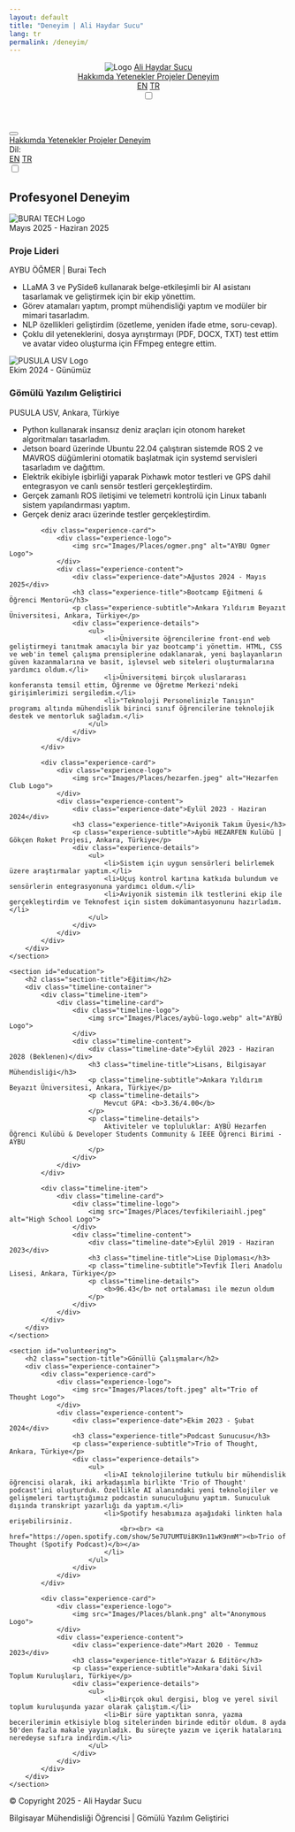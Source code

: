 ```yaml
---
layout: default
title: "Deneyim | Ali Haydar Sucu"
lang: tr
permalink: /deneyim/
---
```


<header>
    <div class="container">
        <nav>
            <div class="hamburger-menu">
                <div class="bar"></div>
                <div class="bar"></div>
                <div class="bar"></div>
            </div>
            <div class="logo">
                <img src="Images/Icons/icon.png" alt="Logo" class="logo-img">
                <a href="/hakkimda">Ali Haydar Sucu</a>
            </div>
            <div class="nav-links">
                <a href="/hakkimda">
                    <i class="fas fa-user"></i>
                    <span class="nav-text">Hakkımda</span>
                </a>
                <a href="/yetenekler">
                    <i class="fas fa-code"></i>
                    <span class="nav-text">Yetenekler</span>
                </a>
                <a href="/projeler">
                    <i class="fas fa-project-diagram"></i>
                    <span class="nav-text">Projeler</span>
                </a>
                <a href="/deneyim" class="active">
                    <i class="fas fa-briefcase"></i>
                    <span class="nav-text">Deneyim</span>
                </a>
                <div class="language-selector">
                    <div class="language-selector-toggle">
                        <a href="/experience" class="language-option">EN</a>
                        <a href="/deneyim" class="language-option active">TR</a>
                    </div>
                </div>
                <label class="theme-toggle">
                    <input type="checkbox">
                    <span class="theme-slider"></span>
                </label>
            </div>
        </nav>
    </div>
</header>

<!-- Mobile Menu -->
<div class="mobile-menu-overlay"></div>
<div class="mobile-menu">
    <div class="mobile-menu-header">
        <button class="mobile-menu-close">
            <i class="fas fa-times"></i>
        </button>
    </div>
    <div class="mobile-nav-links">
        <a href="/hakkimda">
            <i class="fas fa-user"></i>
            Hakkımda
        </a>
        <a href="/yetenekler">
            <i class="fas fa-code"></i>
            Yetenekler
        </a>
        <a href="/projeler">
            <i class="fas fa-project-diagram"></i>
            Projeler
        </a>
        <a href="/deneyim" class="active">
            <i class="fas fa-briefcase"></i>
            Deneyim
        </a>
        <div class="mobile-language-selector">
            <span>Dil:</span>
            <div class="language-selector-toggle">
                <a href="/experience" class="language-option">EN</a>
                <a href="/deneyim" class="language-option active">TR</a>
            </div>
        </div>
        <div class="mobile-theme-toggle">
            <label class="theme-toggle">
                <input type="checkbox">
                <span class="theme-slider"></span>
            </label>
        </div>
    </div>
</div>

<main class="container">
    <section id="experience">
        <h2 class="section-title">Profesyonel Deneyim</h2>
        <div class="experience-container">
            <div class="experience-card">
                <div class="experience-logo">
                    <img src="Images/Places/buraitech.png" alt="BURAI TECH Logo">
                </div>
                <div class="experience-content">
                    <div class="experience-date">Mayıs 2025 - Haziran 2025</div>
                    <h3 class="experience-title">Proje Lideri</h3>
                    <p class="experience-subtitle">AYBU ÖĞMER | Burai Tech</p>
                    <div class="experience-details">
                        <ul>
                            <li>LLaMA 3 ve PySide6 kullanarak belge-etkileşimli bir AI asistanı tasarlamak ve geliştirmek için bir ekip yönettim.</li>
                            <li>Görev atamaları yaptım, prompt mühendisliği yaptım ve modüler bir mimari tasarladım.</li>
                            <li>NLP özellikleri geliştirdim (özetleme, yeniden ifade etme, soru-cevap).</li>
                            <li>Çoklu dil yeteneklerini, dosya ayrıştırmayı (PDF, DOCX, TXT) test ettim ve avatar video oluşturma için FFmpeg entegre ettim.</li>
                        </ul>
                    </div>
                </div>
            </div>
            <div class="experience-card">
                <div class="experience-logo">
                    <img src="Images/Places/pusulausv.jpeg" alt="PUSULA USV Logo">
                </div>
                <div class="experience-content">
                    <div class="experience-date">Ekim 2024 - Günümüz</div>
                    <h3 class="experience-title">Gömülü Yazılım Geliştirici</h3>
                    <p class="experience-subtitle">PUSULA USV, Ankara, Türkiye</p>
                    <div class="experience-details">
                        <ul>
                            <li>Python kullanarak insansız deniz araçları için otonom hareket algoritmaları tasarladım.</li>
                            <li>Jetson board üzerinde Ubuntu 22.04 çalıştıran sistemde ROS 2 ve MAVROS düğümlerini otomatik başlatmak için systemd servisleri tasarladım ve dağıttım.</li>
                            <li>Elektrik ekibiyle işbirliği yaparak Pixhawk motor testleri ve GPS dahil entegrasyon ve canlı sensör testleri gerçekleştirdim.</li>
                            <li>Gerçek zamanlı ROS iletişimi ve telemetri kontrolü için Linux tabanlı sistem yapılandırması yaptım.</li>
                            <li>Gerçek deniz aracı üzerinde testler gerçekleştirdim.</li>
                        </ul>
                    </div>
                </div>
            </div>
            
            <div class="experience-card">
                <div class="experience-logo">
                    <img src="Images/Places/ogmer.png" alt="AYBU Ogmer Logo">
                </div>
                <div class="experience-content">
                    <div class="experience-date">Ağustos 2024 - Mayıs 2025</div>
                    <h3 class="experience-title">Bootcamp Eğitmeni & Öğrenci Mentorü</h3>
                    <p class="experience-subtitle">Ankara Yıldırım Beyazıt Üniversitesi, Ankara, Türkiye</p>
                    <div class="experience-details">
                        <ul>
                            <li>Üniversite öğrencilerine front-end web geliştirmeyi tanıtmak amacıyla bir yaz bootcamp'i yönettim. HTML, CSS ve web'in temel çalışma prensiplerine odaklanarak, yeni başlayanların güven kazanmalarına ve basit, işlevsel web siteleri oluşturmalarına yardımcı oldum.</li>
                            <li>Üniversitemi birçok uluslararası konferansta temsil ettim, Öğrenme ve Öğretme Merkezi'ndeki girişimlerimizi sergiledim.</li>
                            <li>"Teknoloji Personelinizle Tanışın" programı altında mühendislik birinci sınıf öğrencilerine teknolojik destek ve mentorluk sağladım.</li>
                        </ul>
                    </div>
                </div>
            </div>
            
            <div class="experience-card">
                <div class="experience-logo">
                    <img src="Images/Places/hezarfen.jpeg" alt="Hezarfen Club Logo">
                </div>
                <div class="experience-content">
                    <div class="experience-date">Eylül 2023 - Haziran 2024</div>
                    <h3 class="experience-title">Aviyonik Takım Üyesi</h3>
                    <p class="experience-subtitle">Aybü HEZARFEN Kulübü | Gökçen Roket Projesi, Ankara, Türkiye</p>
                    <div class="experience-details">
                        <ul>
                            <li>Sistem için uygun sensörleri belirlemek üzere araştırmalar yaptım.</li>
                            <li>Uçuş kontrol kartına katkıda bulundum ve sensörlerin entegrasyonuna yardımcı oldum.</li>
                            <li>Aviyonik sistemin ilk testlerini ekip ile gerçekleştirdim ve Teknofest için sistem dokümantasyonunu hazırladım.</li>
                        </ul>
                    </div>
                </div>
            </div>
        </div>
    </section>

    <section id="education">
        <h2 class="section-title">Eğitim</h2>
        <div class="timeline-container">
            <div class="timeline-item">
                <div class="timeline-card">
                    <div class="timeline-logo">
                        <img src="Images/Places/aybü-logo.webp" alt="AYBÜ Logo">
                    </div>
                    <div class="timeline-content">
                        <div class="timeline-date">Eylül 2023 - Haziran 2028 (Beklenen)</div>
                        <h3 class="timeline-title">Lisans, Bilgisayar Mühendisliği</h3>
                        <p class="timeline-subtitle">Ankara Yıldırım Beyazıt Üniversitesi, Ankara, Türkiye</p>
                        <p class="timeline-details">
                            Mevcut GPA: <b>3.36/4.00</b>
                        </p>
                        <p class="timeline-details">
                            Aktiviteler ve topluluklar: AYBÜ Hezarfen Öğrenci Kulübü & Developer Students Community & IEEE Öğrenci Birimi - AYBU
                        </p>
                    </div>
                </div>
            </div>

            <div class="timeline-item">
                <div class="timeline-card">
                    <div class="timeline-logo">
                        <img src="Images/Places/tevfikileriaihl.jpeg" alt="High School Logo">
                    </div>
                    <div class="timeline-content">
                        <div class="timeline-date">Eylül 2019 - Haziran 2023</div>
                        <h3 class="timeline-title">Lise Diploması</h3>
                        <p class="timeline-subtitle">Tevfik İleri Anadolu Lisesi, Ankara, Türkiye</p>
                        <p class="timeline-details">
                            <b>96.43</b> not ortalaması ile mezun oldum
                        </p>
                    </div>
                </div>
            </div>
        </div>
    </section>

    <section id="volunteering">
        <h2 class="section-title">Gönüllü Çalışmalar</h2>
        <div class="experience-container">
            <div class="experience-card">
                <div class="experience-logo">
                    <img src="Images/Places/toft.jpeg" alt="Trio of Thought Logo">
                </div>
                <div class="experience-content">
                    <div class="experience-date">Ekim 2023 - Şubat 2024</div>
                    <h3 class="experience-title">Podcast Sunucusu</h3>
                    <p class="experience-subtitle">Trio of Thought, Ankara, Türkiye</p>
                    <div class="experience-details">
                        <ul>
                            <li>AI teknolojilerine tutkulu bir mühendislik öğrencisi olarak, iki arkadaşımla birlikte 'Trio of Thought' podcast'ini oluşturduk. Özellikle AI alanındaki yeni teknolojiler ve gelişmeleri tartıştığımız podcastin sunuculuğunu yaptım. Sunuculuk dışında transkript yazarlığı da yaptım.</li>
                            <li>Spotify hesabımıza aşağıdaki linkten hala erişebilirsiniz.
                                <br><br> <a href="https://open.spotify.com/show/5e7U7UMTUi8K9n11wK9nmM"><b>Trio of Thought (Spotify Podcast)</b></a>
                            </li>
                        </ul>
                    </div>
                </div>
            </div>

            <div class="experience-card">
                <div class="experience-logo">
                    <img src="Images/Places/blank.png" alt="Anonymous Logo">
                </div>
                <div class="experience-content">
                    <div class="experience-date">Mart 2020 - Temmuz 2023</div>
                    <h3 class="experience-title">Yazar & Editör</h3>
                    <p class="experience-subtitle">Ankara'daki Sivil Toplum Kuruluşları, Türkiye</p>
                    <div class="experience-details">
                        <ul>
                            <li>Birçok okul dergisi, blog ve yerel sivil toplum kuruluşunda yazar olarak çalıştım.</li>
                            <li>Bir süre yaptıktan sonra, yazma becerilerimin etkisiyle blog sitelerinden birinde editör oldum. 8 ayda 50'den fazla makale yayınladık. Bu süreçte yazım ve içerik hatalarını neredeyse sıfıra indirdim.</li>
                        </ul>
                    </div>
                </div>
            </div>
        </div>
    </section>

</main>

<footer>
    <div class="footer-content">
        <p>&copy; Copyright 2025 - Ali Haydar Sucu</p>
        <p>Bilgisayar Mühendisliği Öğrencisi | Gömülü Yazılım Geliştirici</p>
    </div>
</footer>

<a href="#" class="back-to-top">
    <i class="fas fa-arrow-up"></i>
</a>
